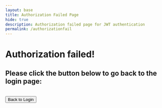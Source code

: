 ```yaml
---
layout: base
title: Authorization Failed Page
hide: true
description: Authorization failed page for JWT authentication
permalink: /authorizationfail
---
```


<body class="authorizationfailed">
    <!-- Failure Screen -->
    <h1 class="fail">Authorization failed!</h1>
    <!-- Prompt to go back to login page (add signup later) -->
    <h2 class="promptbacktologin">Please click the button below to go back to the login page:</h2><br>
    <button onclick="backtologin()">Back to Login</button>
    <script>
        function backtologin() {
            window.location.href = "{{site.baseurl}}/loginpage"
        }
    </script>
</body>